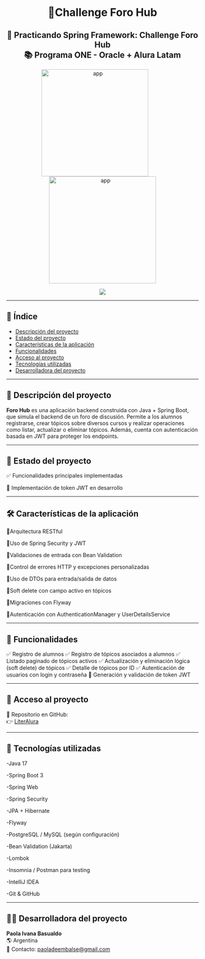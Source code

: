 <h1 id="titulo-e-imagen-de-portada" align="center">
💬Challenge Foro Hub
</h1>
<h2 align="center">
📌 Practicando Spring Framework: Challenge Foro Hub <br> 
📚 Programa ONE - Oracle + Alura Latam  
</h2>

<p align="center">
  <img src="https://itconnect.lat/portal/wp-content/uploads/2023/03/Oracle-Next-Education--e1678304093153.png" alt="app" width="280" style="display: inline-block; margin-right: 40px;"/>
  <img src="https://raw.githubusercontent.com/joshuaFrias95/Encriptador-Alura-Oracle-ONE/main/img/readme/aluraoracle.png" alt="app" width="280" style="display: inline-block; "/>
 </p>

 <p id="insignias" align="center">
   <img src="https://img.shields.io/badge/STATUS-EN%20DESARROLLO-green">
</p>

---

## 📌 Índice

- [Descripción del proyecto](#descripción-del-proyecto)
- [Estado del proyecto](#estado-del-proyecto)
- [Características de la aplicación](#características-de-la-aplicación)
- [Funcionalidades](#funcionalidades)
- [Acceso al proyecto](#acceso-al-proyecto)
- [Tecnologías utilizadas](#tecnologías-utilizadas)
- [Desarrolladora del proyecto](#desarrolladora-del-proyecto)
  
---

## 📖 Descripción del proyecto

**Foro Hub** es una aplicación backend construida con Java + Spring Boot, que simula el backend de un foro de discusión. Permite a los alumnos registrarse, crear tópicos sobre diversos cursos y realizar operaciones como listar, actualizar o eliminar tópicos. Además, cuenta con autenticación basada en JWT para proteger los endpoints.


---

## 🚧 Estado del proyecto

✅ Funcionalidades principales implementadas

🚧 Implementación de token JWT en desarrollo

---

## 🛠️ Características de la aplicación

🔹Arquitectura RESTful

🔹Uso de Spring Security y JWT

🔹Validaciones de entrada con Bean Validation

🔹Control de errores HTTP y excepciones personalizadas

🔹Uso de DTOs para entrada/salida de datos

🔹Soft delete con campo activo en tópicos

🔹Migraciones con Flyway

🔹Autenticación con AuthenticationManager y UserDetailsService


---

## 🔧 Funcionalidades

✅ Registro de alumnos
✅ Registro de tópicos asociados a alumnos
✅ Listado paginado de tópicos activos
✅ Actualización y eliminación lógica (soft delete) de tópicos
✅ Detalle de tópicos por ID
✅ Autenticación de usuarios con login y contraseña
🚧 Generación y validación de token JWT

---

## 📁 Acceso al proyecto

🔗 Repositorio en GitHub:  
👉 [LiterAlura](https://github.com/PaolaBasualdo/Challenge-Foro-Hub.git)

---

## 🚀 Tecnologías utilizadas

-Java 17

-Spring Boot 3

-Spring Web

-Spring Security

-JPA + Hibernate

-Flyway

-PostgreSQL / MySQL (según configuración)

-Bean Validation (Jakarta)

-Lombok

-Insomnia / Postman para testing

-IntelliJ IDEA

-Git & GitHub



---

## 👩‍💻 Desarrolladora del proyecto

**Paola Ivana Basualdo**  
🌎 Argentina  
📧 Contacto: paoladeembalse@gmail.com
